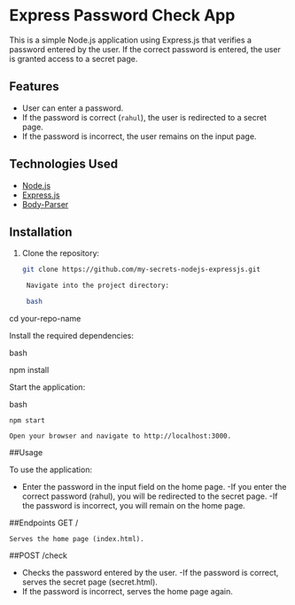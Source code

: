 # Express Password Check App

This is a simple Node.js application using Express.js that verifies a password entered by the user. If the correct password is entered, the user is granted access to a secret page.



## Features
- User can enter a password.
- If the password is correct (`rahul`), the user is redirected to a secret page.
- If the password is incorrect, the user remains on the input page.

## Technologies Used
- [Node.js](https://nodejs.org/)
- [Express.js](https://expressjs.com/)
- [Body-Parser](https://www.npmjs.com/package/body-parser)

## Installation

1. Clone the repository:
   ```bash
   git clone https://github.com/my-secrets-nodejs-expressjs.git

    Navigate into the project directory:

    bash

cd your-repo-name

Install the required dependencies:

bash

npm install

Start the application:

bash

    npm start

    Open your browser and navigate to http://localhost:3000.

##Usage

To use the application:

   - Enter the password in the input field on the home page.
    -If you enter the correct password (rahul), you will be redirected to the secret page.
    -If the password is incorrect, you will remain on the home page.

##Endpoints
GET /

    Serves the home page (index.html).

##POST /check

  - Checks the password entered by the user.
-If the password is correct, serves the secret page (secret.html).
   - If the password is incorrect, serves the home page again.
